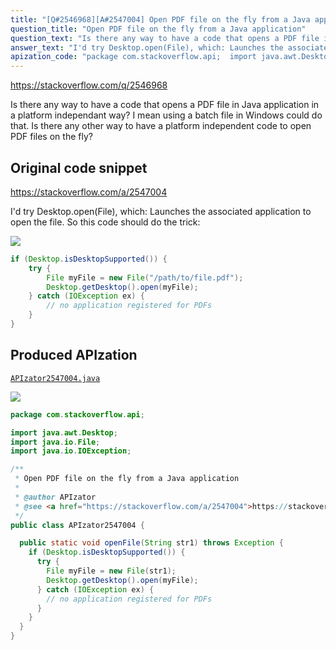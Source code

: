 ```yaml
---
title: "[Q#2546968][A#2547004] Open PDF file on the fly from a Java application"
question_title: "Open PDF file on the fly from a Java application"
question_text: "Is there any way to have a code that opens a PDF file in Java application in a platform independant way? I mean using a batch file in Windows could do that. Is there any other way to have a platform independent code to open PDF files on the fly?"
answer_text: "I'd try Desktop.open(File), which: Launches the associated application to open the file. So this code should do the trick:"
apization_code: "package com.stackoverflow.api;  import java.awt.Desktop; import java.io.File; import java.io.IOException;  /**  * Open PDF file on the fly from a Java application  *  * @author APIzator  * @see <a href=\"https://stackoverflow.com/a/2547004\">https://stackoverflow.com/a/2547004</a>  */ public class APIzator2547004 {    public static void openFile(String str1) throws Exception {     if (Desktop.isDesktopSupported()) {       try {         File myFile = new File(str1);         Desktop.getDesktop().open(myFile);       } catch (IOException ex) {         // no application registered for PDFs       }     }   } }"
---
```


https://stackoverflow.com/q/2546968

Is there any way to have a code that opens a PDF file in Java application in a platform independant way? I mean using a batch file in Windows could do that. Is there any other way to have a platform independent code to open PDF files on the fly?



## Original code snippet

https://stackoverflow.com/a/2547004

I&#x27;d try Desktop.open(File), which:
Launches the associated application to open the file.
So this code should do the trick:

<div class="code-logo"><img src="/stackoverflow.png" /></div>

```java
if (Desktop.isDesktopSupported()) {
    try {
        File myFile = new File("/path/to/file.pdf");
        Desktop.getDesktop().open(myFile);
    } catch (IOException ex) {
        // no application registered for PDFs
    }
}
```

## Produced APIzation

[`APIzator2547004.java`](https://github.com/pasqualesalza/apization-temp/raw/main/data/search/APIzator2547004.java)

<div class="code-logo"><img src="/apizator.png" /></div>

```java
package com.stackoverflow.api;

import java.awt.Desktop;
import java.io.File;
import java.io.IOException;

/**
 * Open PDF file on the fly from a Java application
 *
 * @author APIzator
 * @see <a href="https://stackoverflow.com/a/2547004">https://stackoverflow.com/a/2547004</a>
 */
public class APIzator2547004 {

  public static void openFile(String str1) throws Exception {
    if (Desktop.isDesktopSupported()) {
      try {
        File myFile = new File(str1);
        Desktop.getDesktop().open(myFile);
      } catch (IOException ex) {
        // no application registered for PDFs
      }
    }
  }
}

```